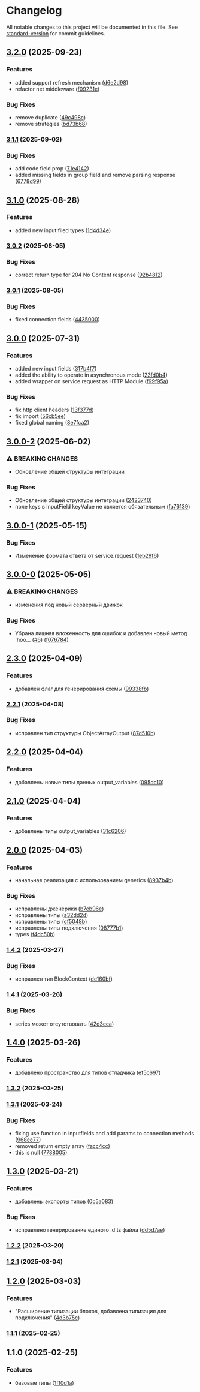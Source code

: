 # Changelog

All notable changes to this project will be documented in this file. See [standard-version](https://github.com/conventional-changelog/standard-version) for commit guidelines.

## [3.2.0](https://github.com/Infomaximum/integration-sdk/compare/v3.1.1...v3.2.0) (2025-09-23)


### Features

* added support refresh mechanism ([d6e2d98](https://github.com/Infomaximum/integration-sdk/commit/d6e2d9870fe9d5fc120c560886a03799145ba70b))
* refactor net middleware ([f09231e](https://github.com/Infomaximum/integration-sdk/commit/f09231e40528cb45533b56ed42abf8f117f697f3))


### Bug Fixes

* remove duplicate ([49c498c](https://github.com/Infomaximum/integration-sdk/commit/49c498cea97f3cfd8d7e580147000067888ad031))
* remove strategies ([bd73b68](https://github.com/Infomaximum/integration-sdk/commit/bd73b68168400a7044f920d5809c3b54a5083708))

### [3.1.1](https://github.com/Infomaximum/integration-sdk/compare/v3.1.0...v3.1.1) (2025-09-02)


### Bug Fixes

* add code field prop ([71e4142](https://github.com/Infomaximum/integration-sdk/commit/71e4142be8c3aca65bcdd8c54024678067867127))
* added missing fields in group field and remove parsing response ([6778d99](https://github.com/Infomaximum/integration-sdk/commit/6778d994c3e5267a98deccb8dd1e92419ab13c87))

## [3.1.0](https://github.com/Infomaximum/integration-sdk/compare/v3.0.2...v3.1.0) (2025-08-28)


### Features

* added new input filed types ([1d4d34e](https://github.com/Infomaximum/integration-sdk/commit/1d4d34ee759d95aec1a31d0b8d262f7d25596732))

### [3.0.2](https://github.com/Infomaximum/integration-sdk/compare/v3.0.1...v3.0.2) (2025-08-05)


### Bug Fixes

* correct return type for 204 No Content response ([92b4812](https://github.com/Infomaximum/integration-sdk/commit/92b48124905b0bde7977fecc6ec4575877a00335))

### [3.0.1](https://github.com/Infomaximum/integration-sdk/compare/v3.0.0...v3.0.1) (2025-08-05)


### Bug Fixes

* fixed connection fields ([4435000](https://github.com/Infomaximum/integration-sdk/commit/443500011226fc39c4f97db9b246adf332a85fd7))

## [3.0.0](https://github.com/Infomaximum/integration-sdk/compare/v3.0.0-2...v3.0.0) (2025-07-31)


### Features

* added new input fields ([317b4f7](https://github.com/Infomaximum/integration-sdk/commit/317b4f70b8b60eb62c9493b4ee632523426417de))
* added the ability to operate in asynchronous mode ([23fd0b4](https://github.com/Infomaximum/integration-sdk/commit/23fd0b4300b38352c50c62d505f7f0e489c1e6b4))
* added wrapper on service.request as HTTP Module ([f99f95a](https://github.com/Infomaximum/integration-sdk/commit/f99f95a9f35dbc3597100fb0794588247986cf5e))


### Bug Fixes

* fix http client headers ([13f377d](https://github.com/Infomaximum/integration-sdk/commit/13f377de28d348aba3fa0daa76eddbcf9968d874))
* fix import ([56cb5ee](https://github.com/Infomaximum/integration-sdk/commit/56cb5ee44ba03fd642a3818d5535b1c7ac5d406a))
* fixed global naming ([8e7fca2](https://github.com/Infomaximum/integration-sdk/commit/8e7fca2577a63801a9d356957030acbb8a68e47c))

## [3.0.0-2](https://github.com/Infomaximum/integration-sdk/compare/v3.0.0-1...v3.0.0-2) (2025-06-02)


### ⚠ BREAKING CHANGES

* Обновление общей структуры интеграции

### Bug Fixes

* Обновление общей структуры интеграции ([2423740](https://github.com/Infomaximum/integration-sdk/commit/2423740cc379e5ad168cdb3e7dc0dd5a3ff03151))
* поле keys в InputField keyValue не является обязательным ([fa76139](https://github.com/Infomaximum/integration-sdk/commit/fa76139311503313b88c98a94007b9af4da0fde3))

## [3.0.0-1](https://github.com/Infomaximum/integration-sdk/compare/v3.0.0-0...v3.0.0-1) (2025-05-15)


### Bug Fixes

* Изменение формата ответа от service.request ([1eb29f6](https://github.com/Infomaximum/integration-sdk/commit/1eb29f65d1cc7bd6a7cb70e1318d180bd352df15))

## [3.0.0-0](https://github.com/Infomaximum/integration-sdk/compare/v2.3.0...v3.0.0-0) (2025-05-05)


### ⚠ BREAKING CHANGES

* изменения под новый серверный движок

### Bug Fixes

* Убрана лишняя вложенность для ошибок и добавлен новый метод 'hoo… ([#6](https://github.com/Infomaximum/integration-sdk/issues/6)) ([f076784](https://github.com/Infomaximum/integration-sdk/commit/f076784a68166c456a9f08fd14e9abbe0bfe2959))

## [2.3.0](https://github.com/Infomaximum/integration-sdk/compare/v2.2.1...v2.3.0) (2025-04-09)


### Features

* добавлен флаг для генерирования схемы ([99338fb](https://github.com/Infomaximum/integration-sdk/commit/99338fb1ecfb34d526278d1c1923f2762f1ccfb3))

### [2.2.1](https://github.com/Infomaximum/integration-sdk/compare/v2.2.0...v2.2.1) (2025-04-08)


### Bug Fixes

* исправлен тип структуры ObjectArrayOutput ([87d510b](https://github.com/Infomaximum/integration-sdk/commit/87d510bbce2a8f4aeb54ceed96ad9df195d997b0))

## [2.2.0](https://github.com/Infomaximum/integration-sdk/compare/v2.1.0...v2.2.0) (2025-04-04)


### Features

* добавлены новые типы данных output_variables ([095dc10](https://github.com/Infomaximum/integration-sdk/commit/095dc10a971a6684aa241611fba17f640522886d))

## [2.1.0](https://github.com/Infomaximum/integration-sdk/compare/v2.0.0...v2.1.0) (2025-04-04)


### Features

* добавлены типы output_variables ([31c6206](https://github.com/Infomaximum/integration-sdk/commit/31c6206644df400b9d8a40cbed4cd312c46fabd3))

## [2.0.0](https://github.com/Infomaximum/integration-sdk/compare/v1.4.2...v2.0.0) (2025-04-03)


### Features

* начальная реализация с использованием generics ([8937b4b](https://github.com/Infomaximum/integration-sdk/commit/8937b4b01b1afb875683debff67aeabcf8fa6e06))


### Bug Fixes

* исправлены дженерики ([b7eb96e](https://github.com/Infomaximum/integration-sdk/commit/b7eb96e3d175b3943ca5660ec887bf421e766045))
* исправлены типы ([a32dd2d](https://github.com/Infomaximum/integration-sdk/commit/a32dd2d3cda4e133481751b6b06e955d9e88fc56))
* исправлены типы ([cf5048b](https://github.com/Infomaximum/integration-sdk/commit/cf5048b7c105d8b94315ff7544fe79765c8cd896))
* исправлены типы подключения ([08777b1](https://github.com/Infomaximum/integration-sdk/commit/08777b1f03412d63ad1a57352163423f38fa1dc4))
* types ([f4dc50b](https://github.com/Infomaximum/integration-sdk/commit/f4dc50b8b6ac9cfe91ed024ac2b5e55a77061bdc))

### [1.4.2](https://github.com/Infomaximum/integration-sdk/compare/v1.4.1...v1.4.2) (2025-03-27)


### Bug Fixes

* исправлен тип BlockContext ([de160bf](https://github.com/Infomaximum/integration-sdk/commit/de160bf40172315906f98fd3f87a57aa64c4040c))

### [1.4.1](https://github.com/Infomaximum/integration-sdk/compare/v1.4.0...v1.4.1) (2025-03-26)


### Bug Fixes

* series может отсутствовать ([42d3cca](https://github.com/Infomaximum/integration-sdk/commit/42d3ccaae2aec0418fd390d966629e7c441d9a3c))

## [1.4.0](https://github.com/Infomaximum/integration-sdk/compare/v1.3.2...v1.4.0) (2025-03-26)


### Features

* добавлено пространство для типов отладчика ([ef5c697](https://github.com/Infomaximum/integration-sdk/commit/ef5c69715e21e3a9fd485162798feccf921a3ffd))

### [1.3.2](https://github.com/Infomaximum/integration-sdk/compare/v1.3.1...v1.3.2) (2025-03-25)

### [1.3.1](https://github.com/Infomaximum/integration-sdk/compare/v1.3.0...v1.3.1) (2025-03-24)


### Bug Fixes

* fixing use function in inputfields and add params to connection methods ([968ec77](https://github.com/Infomaximum/integration-sdk/commit/968ec77579bbe62d13f528cf8d383d9813509b19))
* removed return empty array ([facc4cc](https://github.com/Infomaximum/integration-sdk/commit/facc4cc9a41b870f10de2f440001e9e669956ead))
* this is null ([7738005](https://github.com/Infomaximum/integration-sdk/commit/7738005d31c0ca1c112492d0440ae879c3d255e9))

## [1.3.0](https://github.com/Infomaximum/integration-sdk/compare/v1.2.2...v1.3.0) (2025-03-21)


### Features

* добавлены экспорты типов ([0c5a083](https://github.com/Infomaximum/integration-sdk/commit/0c5a08300d7f52638f460cc1d1003d93a7d08ddc))


### Bug Fixes

* исправлено генерирование единого .d.ts файла ([dd5d7ae](https://github.com/Infomaximum/integration-sdk/commit/dd5d7ae673058a44f8de133bf83a1535864cde57))

### [1.2.2](https://github.com/Infomaximum/integration-sdk/compare/v1.2.1...v1.2.2) (2025-03-20)

### [1.2.1](https://github.com/Infomaximum/integration-sdk/compare/v1.2.0...v1.2.1) (2025-03-04)

## [1.2.0](https://github.com/Infomaximum/integration-sdk/compare/v1.1.1...v1.2.0) (2025-03-03)


### Features

* "Расширение типизации блоков, добавлена типизация для подключения" ([4d3b75c](https://github.com/Infomaximum/integration-sdk/commit/4d3b75c9c14c6f129ef7262a52119f01d7b50917))

### [1.1.1](https://github.com/Infomaximum/integration-sdk/compare/v1.1.0...v1.1.1) (2025-02-25)

## 1.1.0 (2025-02-25)


### Features

* базовые типы ([1f10d1a](https://github.com/Infomaximum/integration-sdk/commit/1f10d1ac346119d0733c86f1be3b3177f190c548))
